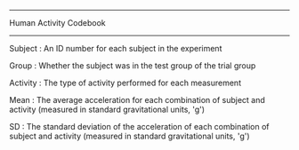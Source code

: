 *********************************************
Human Activity Codebook
*********************************************

Subject : An ID number for each subject in the experiment

Group : Whether the subject was in the test group of the trial group

Activity : The type of activity performed for each measurement

Mean : The average acceleration for each combination of subject and activity (measured in standard gravitational units, 'g')

SD : The standard deviation of the acceleration of each combination of subject and activity (measured in standard gravitational units, 'g')


